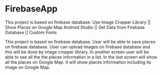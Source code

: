 # FirebaseApp
This project is based on firebase database. Use Image Cropper Library || Show Places on Google Map Android Studio || Get Data from Firebase Database || Custom Fonts

This project is based on firebase database. User will be able to save places on firebase database. User can upload images on firebase database and this will be done by image cropper library. In another screen user will be able to see all the the places information in a list. In the last screen will show all the places on Google Map. It will show places information including its image on Google Map.
